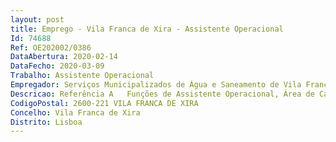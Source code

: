 ```yaml
--- 
layout: post
title: Emprego - Vila Franca de Xira - Assistente Operacional
Id: 74688
Ref: OE202002/0386
DataAbertura: 2020-02-14
DataFecho: 2020-03-09
Trabalho: Assistente Operacional
Empregador: Serviços Municipalizados de Água e Saneamento de Vila Franca de Xira
Descricao: Referência A   Funções de Assistente Operacional, Área de Cabouqueiro, constantes no mapa anexo à LTFP, referido no n.º 2, do artigo 88º, bem como, assegurar a manutenção das condutas adutoras, dos reservatórios e das redes de distribuição, assegurar a execução de obras por administração direta, assegurar a construção dos ramais de ligação de água, assegurar a manutenção e limpeza das ferramentas e equipamentos inerentes à atividade do setor.
CodigoPostal: 2600-221 VILA FRANCA DE XIRA
Concelho: Vila Franca de Xira
Distrito: Lisboa
--- 
```

